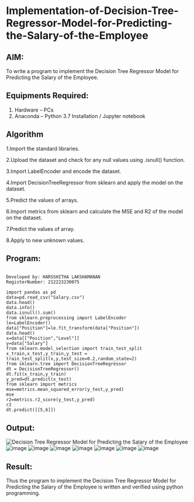 # Implementation-of-Decision-Tree-Regressor-Model-for-Predicting-the-Salary-of-the-Employee

## AIM:
To write a program to implement the Decision Tree Regressor Model for Predicting the Salary of the Employee.

## Equipments Required:
1. Hardware – PCs
2. Anaconda – Python 3.7 Installation / Jupyter notebook

## Algorithm
1.Import the standard libraries.

2.Upload the dataset and check for any null values using .isnull() function.

3.Import LabelEncoder and encode the dataset.

4.Import DecisionTreeRegressor from sklearn and apply the model on the dataset.

5.Predict the values of arrays.

6.Import metrics from sklearn and calculate the MSE and R2 of the model on the dataset.

7.Predict the values of array. 

8.Apply to new unknown values.

## Program:
```

Developed by: HARSSHITHA LAKSHAMANAN
RegisterNumber: 212223230075

import pandas as pd
data=pd.read_csv("Salary.csv")
data.head()
data.info()
data.isnull().sum()
from sklearn.preprocessing import LabelEncoder
le=LabelEncoder()
data["Position"]=le.fit_transform(data["Position"])
data.head()
x=data[["Position","Level"]]
y=data["Salary"]
from sklearn.model_selection import train_test_split
x_train,x_test,y_train,y_test = train_test_split(x,y,test_size=0.2,random_state=2)
from sklearn.tree import DecisionTreeRegressor
dt = DecisionTreeRegressor()
dt.fit(x_train,y_train)
y_pred=dt.predict(x_test)
from sklearn import metrics
mse=metrics.mean_squared_error(y_test,y_pred)
mse
r2=metrics.r2_score(y_test,y_pred)
r2
dt.predict([[5,6]])

```

## Output:
![Decision Tree Regressor Model for Predicting the Salary of the Employee](sam.png)
![image](https://github.com/harshulaxman/Implementation-of-Decision-Tree-Regressor-Model-for-Predicting-the-Salary-of-the-Employee/assets/145686689/bf890ab1-9b58-4fed-abd0-5b4d8e36c3cb)
![image](https://github.com/harshulaxman/Implementation-of-Decision-Tree-Regressor-Model-for-Predicting-the-Salary-of-the-Employee/assets/145686689/42433663-b863-460e-bb25-141ca34e14f7)
![image](https://github.com/harshulaxman/Implementation-of-Decision-Tree-Regressor-Model-for-Predicting-the-Salary-of-the-Employee/assets/145686689/fec2443c-d684-455e-b7e4-8e389e6122fd)
![image](https://github.com/harshulaxman/Implementation-of-Decision-Tree-Regressor-Model-for-Predicting-the-Salary-of-the-Employee/assets/145686689/b47d7eb9-8a88-4ffe-9052-b652f4aa1c2c)
![image](https://github.com/harshulaxman/Implementation-of-Decision-Tree-Regressor-Model-for-Predicting-the-Salary-of-the-Employee/assets/145686689/ac386648-bb26-4a62-b72c-47809e029f65)
![image](https://github.com/harshulaxman/Implementation-of-Decision-Tree-Regressor-Model-for-Predicting-the-Salary-of-the-Employee/assets/145686689/b3ee5db6-c3aa-4885-bb74-5009da7556f1)
![image](https://github.com/harshulaxman/Implementation-of-Decision-Tree-Regressor-Model-for-Predicting-the-Salary-of-the-Employee/assets/145686689/069312ca-fb57-4907-9d62-c9550d469e3c)


## Result:
Thus the program to implement the Decision Tree Regressor Model for Predicting the Salary of the Employee is written and verified using python programming.
